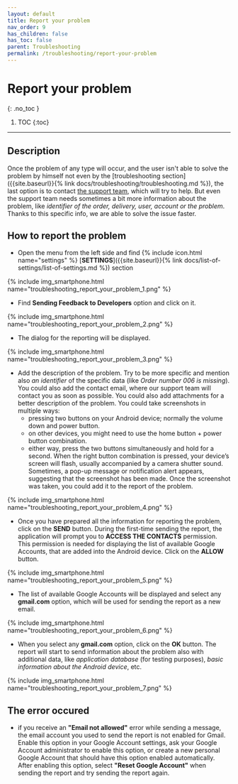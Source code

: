 ```yaml
---
layout: default
title: Report your problem
nav_order: 9
has_children: false
has_toc: false
parent: Troubleshooting
permalink: /troubleshooting/report-your-problem
---
```


# Report your problem
{: .no_toc }

1. TOC
{:toc}

---

## Description
Once the problem of any type will occur, and the user isn't able to solve the problem by himself not even by the [troubleshooting section]({{site.baseurl}}{% link docs/troubleshooting/troubleshooting.md %}), the last option is to contact [the support team](mailto:support@orderlord.com), which will try to help. But even the support team needs sometimes a bit more information about the problem, like _identifier of the order, delivery, user, account or the problem_. Thanks to this specific info, we are able to solve the issue faster.

## How to report the problem
- Open the menu from the left side and find {% include icon.html name="settings" %} [**SETTINGS**]({{site.baseurl}}{% link docs/list-of-settings/list-of-settings.md %}) section

{% include img_smartphone.html name="troubleshooting_report_your_problem_1.png" %}

- Find **Sending Feedback to Developers** option and click on it.

{% include img_smartphone.html name="troubleshooting_report_your_problem_2.png" %}

- The dialog for the reporting will be displayed.

{% include img_smartphone.html name="troubleshooting_report_your_problem_3.png" %}

- Add the description of the problem. Try to be more specific and mention also _an identifier_ of the specific data (like _Order number 006 is missing_). You could also add the contact email, where our support team will contact you as soon as possible. You could also add attachments for a better description of the problem. You could take screenshots in multiple ways:
	- pressing two buttons on your Android device; normally the volume down and power button. 
	- on other devices, you might need to use the home button + power button combination.
	- either way, press the two buttons simultaneously and hold for a second.
When the right button combination is pressed, your device’s screen will flash, usually accompanied by a camera shutter sound. Sometimes, a pop-up message or notification alert appears, suggesting that the screenshot has been made. Once the screenshot was taken, you could add it to the report of the problem.

{% include img_smartphone.html name="troubleshooting_report_your_problem_4.png" %}

- Once you have prepared all the information for reporting the problem, click on the <span class="text-green-100">**SEND**</span> button. During the first-time sending the report, the application will prompt you to **ACCESS THE CONTACTS** permission. This permission is needed for displaying the list of available Google Accounts, that are added into the Android device. Click on the <span class="text-green-100">**ALLOW**</span> button.

{% include img_smartphone.html name="troubleshooting_report_your_problem_5.png" %}

- The list of available Google Accounts will be displayed and select any **gmail.com** option, which will be used for sending the report as a new email.

{% include img_smartphone.html name="troubleshooting_report_your_problem_6.png" %}

- When you select any **gmail.com** option, click on the <span class="text-green-100">**OK**</span> button. The report will start to send information about the problem also with additional data, like _application database_ (for testing purposes), _basic information about the Android device_, etc.

{% include img_smartphone.html name="troubleshooting_report_your_problem_7.png" %}

## The error occured
- <span class="text-red-200">if you receive an **"Email not allowed"** error while sending a message, the email account you used to send the report is not enabled for Gmail. Enable this option in your Google Account settings, ask your Google Account administrator to enable this option, or create a new personal Google Account that should have this option enabled automatically. After enabling this option, select **"Reset Google Account"** when sending the report and try sending the report again.</span>